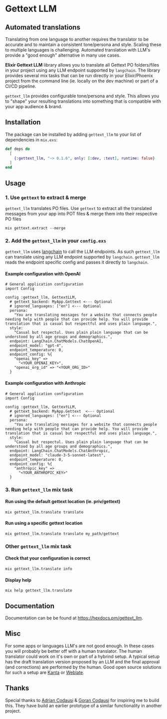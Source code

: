 # Gettext LLM

## Automated translations

Translating from one language to another requires the translator to be accurate and to maintain a consistent tone/persona and style. 
Scaling these to multiple languages is challenging. Automated translation with LLM's provide a "good enough" alternative in many use cases.

**Elixir Gettext LLM** library allows you to translate all Gettext PO folders/files in your project using any LLM endpoint supported by `langchain`. 
The library provides several mix tasks that can be run directly in your Elixir/Phoenix project from the command line (ie. locally on the dev machine) or part of a CI/CD pipeline.

`gettext_llm` provides configurable tone/persona and style. This allows you to "shape" your resulting translations into something that is compatible with your app audience & brand.

## Installation

The package can be installed by adding `gettext_llm` to your list of dependencies in `mix.exs`:

```elixir
def deps do
  [
    {:gettext_llm, "~> 0.1.6", only: [:dev, :test], runtime: false}
  ]
end
```

## Usage

### 1. Use `gettext` to extract & merge
`gettext_llm` translates PO files. Use `gettext` to extract all the translated messages from your app into POT files & merge them into their respective PO files
```
mix gettext.extract --merge
```

### 2. Add the `gettext_llm` in your `config.exs` 

`gettext_llm` uses [langchain](https://github.com/brainlid/langchain) to call the LLM endpoints. As such `gettext_llm` can translate using any LLM endpoint supported by `langchain`. `gettext_llm` reads the endpoint specific config and passes it directly to `langchain`.

#### Example configuration with OpenAI
```
# General application configuration
import Config

config :gettext_llm, GettextLLM,
  # gettext_backend: MyApp.Gettext <--- Optional
  # ignored_languages: ["en"] <--- Optional
  persona:
    "You are translating messages for a website that connects people needing help with people that can provide help. You will provide translation that is casual but respectful and uses plain language.",
  style:
    "Casual but respectul. Uses plain plain language that can be understood by all age groups and demographics.",
  endpoint: LangChain.ChatModels.ChatOpenAI,
  endpoint_model: "gpt-4",
  endpoint_temperature: 0,
  endpoint_config: %{
    "openai_key" =>
      "<YOUR_OPENAI_KEY>",
    "openai_org_id" => "<YOUR_ORG_ID>"
  }
```

#### Example configuration with Anthropic
```
# General application configuration
import Config

config :gettext_llm, GettextLLM,
  # gettext_backend: MyApp.Gettext  <--- Optional
  # ignored_languages: ["en"] <--- Optional
  persona:
    "You are translating messages for a website that connects people needing help with people that can provide help. You will provide translation that is casual but respectful and uses plain language.",
  style:
    "Casual but respectul. Uses plain plain language that can be understood by all age groups and demographics.",
  endpoint: LangChain.ChatModels.ChatAnthropic,
  endpoint_model: "claude-3-5-sonnet-latest",
  endpoint_temperature: 0,
  endpoint_config: %{
    "anthropic_key" =>
      "<YOUR_ANTHROPIC_KEY>"
  }
```

### 3. Run `gettext_llm` mix task

#### Run using the default gettext location (ie. priv/gettext)
```
mix gettext_llm.translate translate
```

#### Run using a specific gettext location
```
mix gettext_llm.translate translate my_path/gettext 
```


### Other `gettext_llm` mix task

#### Check that your configuration is correct
```
mix gettext_llm.translate info
```

#### Display help
```
mix help gettext_llm.translate 
```

## Documentation
Documentation can be be found at <https://hexdocs.pm/gettext_llm>.

## Misc
For some apps or languages LLM's are not good enough. In these cases you will probably be better off with a human translator. The human translator could work on it's own or part of a hybrind setup. A typical setup has the draft translation version proposed by an LLM and the final approval (and corrections) are performed by the human. Good open source solutions for such a setup are [Kanta](https://github.com/curiosum-dev/kanta) or [Weblate](https://github.com/WeblateOrg/weblate).

## Thanks
Special thanks to [Adrian Codausi](https://github.com/AdrianCDS) & [Goran Codausi](https://github.com/goran-cds) for inspiring me to build this.
They have build an earlier prototype of a similar functionality in another project.
